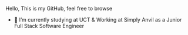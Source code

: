 Hello, This is my GitHub, feel free to browse
- 🔭 I’m currently studying at UCT & Working at Simply Anvil as a Junior Full Stack Software Engineer

